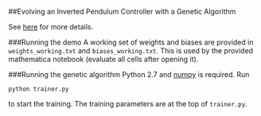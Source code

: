 ##Evolving an Inverted Pendulum Controller with a Genetic Algorithm

See [here](http://yukunlin.github.io/nagini/) for more details.

###Running the demo
A working set of weights and biases are provided in `weights_working.txt` and
`biases_working.txt`. This is used by the provided mathematica notebook
(evaluate all cells after opening it).

###Running the genetic algorithm
Python 2.7 and [numpy](http://www.numpy.org/) is required. Run
```
python trainer.py
```
to start the training. The training parameters are at the top of `trainer.py`.
